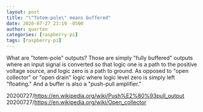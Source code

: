 ```yaml
---
layout: post
title: "\"Totem-pole\" means buffered"
date: 2020-07-27 23:19 -0500
author: quorten
categories: [raspberry-pi]
tags: [raspberry-pi]
---
```


What are "totem-pole" outputs?  Those are simply "fully buffered"
outputs where an input signal is converted so that logic one is a path
to the positive voltage source, and logic zero is a path to ground.
As opposed to "open collector" or "open drain" logic where logic level
zero is simply left "floating."  And a buffer is also a "push-pull
amplifier."

20200727/https://en.wikipedia.org/wiki/Push%E2%80%93pull_output  
20200727/https://en.wikipedia.org/wiki/Open_collector
